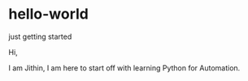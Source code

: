 # hello-world
just getting started

Hi,

I am Jithin, I am here to start off with learning Python for Automation.
